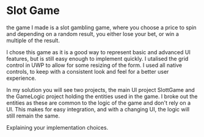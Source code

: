 # Slot Game

the game I made is a slot gambling game, where you choose a price to spin and depending on a random result, you either lose your bet, or win a multiple of the result. 

I chose this game as it is a good way to represent basic and advanced UI features, but is still easy enough to implement quickly. I utalised the grid control in UWP to allow for some resizing of the form. I used all native controls, to keep with a consistent look and feel for a better user experience.

In my solution you will see two projects, the main UI project SlottGame and the GameLogic project holding the entities used in the game. I broke out the entities as these are common to the logic of the game and don't rely on a UI. This makes for easy integration, and with a changing UI, the logic will still remain the same.

Explaining your implementation choices.
